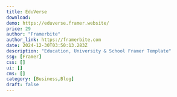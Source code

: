 ```yaml
---
title: EduVerse
download:
demo: https://eduverse.framer.website/
price: 29
author: "Framerbite"
author_link: https://framerbite.com
date: 2024-12-30T03:50:13.283Z
description: "Education, University & School Framer Template"
ssg: [Framer]
css: []
ui: []
cms: []
category: [Business,Blog]
draft: false
---
```

